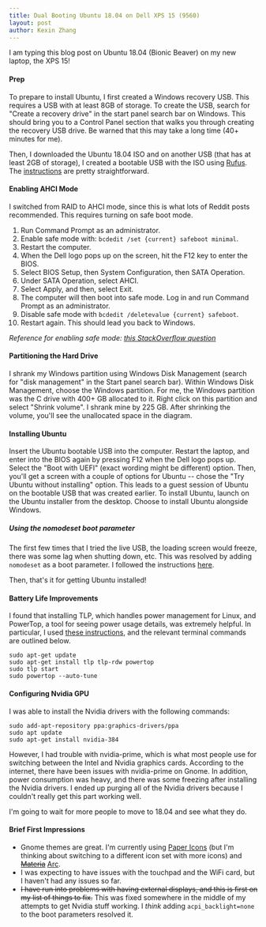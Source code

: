 ```yaml
---
title: Dual Booting Ubuntu 18.04 on Dell XPS 15 (9560)
layout: post
author: Kexin Zhang
---
```


I am typing this blog post on Ubuntu 18.04 (Bionic Beaver) on my new laptop, the XPS 15! 

#### Prep
To prepare to install Ubuntu, I first created a Windows recovery USB. This requires a USB with at least 8GB of storage. To create the USB, search for "Create a recovery drive" in the start panel search bar on Windows. This should bring you to a Control Panel section that walks you through creating the recovery USB drive. Be warned that this may take a long time (40+ minutes for me). 

Then, I downloaded the Ubuntu 18.04 ISO and on another USB (that has at least 2GB of storage), I created a bootable USB with the ISO using [Rufus](https://rufus.akeo.ie/). The [instructions](https://tutorials.ubuntu.com/tutorial/tutorial-create-a-usb-stick-on-windows#0) are pretty straightforward. 

#### Enabling AHCI Mode
I switched from RAID to AHCI mode, since this is what lots of Reddit posts recommended. This requires turning on safe boot mode.
1. Run Command Prompt as an administrator. 
2. Enable safe mode with: `bcdedit /set {current} safeboot minimal`.
3. Restart the computer.
4. When the Dell logo pops up on the screen, hit the F12 key to enter the BIOS.
5. Select BIOS Setup, then System Configuration, then SATA Operation. 
6. Under SATA Operation, select AHCI.
7. Select Apply, and then, select Exit. 
8. The computer will then boot into safe mode. Log in and run Command Prompt as an administrator.
9. Disable safe mode with `bcdedit /deletevalue {current} safeboot`.
10. Restart again. This should lead you back to Windows.

*Reference for enabling safe mode: [this StackOverflow question](https://stackoverflow.com/questions/12692560/is-there-a-command-to-restart-computer-into-safe-mode)*

#### Partitioning the Hard Drive
I shrank my Windows partition using Windows Disk Management (search for "disk management" in the Start panel search bar). Within Windows Disk Management, choose the Windows partition. For me, the Windows partition was the C drive with 400+ GB allocated to it. Right click on this partition and select "Shrink volume". I shrank mine by 225 GB. After shrinking the volume, you'll see the unallocated space in the diagram. 

#### Installing Ubuntu
Insert the Ubuntu bootable USB into the computer. Restart the laptop, and enter into the BIOS again by pressing F12 when the Dell logo pops up. Select the "Boot with UEFI" (exact wording might be different) option. Then, you'll get a screen with a couple of options for Ubuntu -- chose the "Try Ubuntu without installing" option. This leads to a guest session of Ubuntu on the bootable USB that was created earlier. To install Ubuntu, launch on the Ubuntu installer from the desktop. Choose to install Ubuntu alongside Windows. 

##### Using the nomodeset boot parameter
The first few times that I tried the live USB, the loading screen would freeze, there was some lag when shutting down, etc. This was resolved by adding `nomodeset` as a boot parameter. I followed the instructions [here](http://www.dell.com/support/article/us/en/04/sln306327/manual-nomodeset-kernal-boot-line-option-for-linux-booting?lang=en).

Then, that's it for getting Ubuntu installed!


#### Battery Life Improvements
I found that installing TLP, which handles power management for Linux, and PowerTop, a tool for seeing power usage details, was extremely helpful. In particular, I used [these instructions](https://medium.com/@tomwwright/better-battery-life-on-ubuntu-17-10-4588b7f72def), and the relevant terminal commands are outlined below.

```
sudo apt-get update
sudo apt-get install tlp tlp-rdw powertop
sudo tlp start
sudo powertop --auto-tune
```

#### Configuring Nvidia GPU
I was able to install the Nvidia drivers with the following commands: 
```
sudo add-apt-repository ppa:graphics-drivers/ppa
sudo apt update
sudo apt-get install nvidia-384
```

However, I had trouble with nvidia-prime, which is what most people use for switching between the Intel and Nvidia graphics cards. According to the internet, there have been issues with nvidia-prime on Gnome. In addition, power consumption was heavy, and there was some freezing after installing the Nvidia drivers. I ended up purging all of the Nvidia drivers because I couldn't really get this part working well.

I'm going to wait for more people to move to 18.04 and see what they do.

#### Brief First Impressions
* Gnome themes are great. I'm currently using [Paper Icons](https://snwh.org/paper) (but I'm thinking about switching to a different icon set with more icons) and ~~[Materia](https://github.com/nana-4/materia-theme)~~ [Arc]().
* I was expecting to have issues with the touchpad and the WiFi card, but I haven't had any issues so far.
* ~~I have run into problems with having external displays, and this is first on my list of things to fix.~~ This was fixed somewhere in the middle of my attempts to get Nvidia stuff working. I _think_ adding `acpi_backlight=none` to the boot parameters resolved it.
